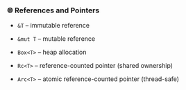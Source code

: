 ### 🌐 **References and Pointers**

* `&T` – immutable reference
    
* `&mut T` – mutable reference
    
* `Box<T>` – heap allocation
    
* `Rc<T>` – reference-counted pointer (shared ownership)
    
* `Arc<T>` – atomic reference-counted pointer (thread-safe)